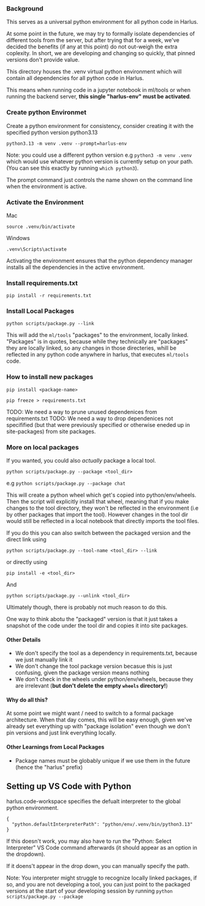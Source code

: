 ### Background

This serves as a universal python environment for all python code in Harlus.

At some point in the future, we may try to formally isolate dependencies of different tools from the server, but after trying that for a week, we've decided the benefits (if any at this point) do not out-weigh the extra coplexity. In short, we are developing and changing so quickly, that pinned versions don't provide value.

This directory houses the .venv virtual python environment which will contain all dependencies for all python code in Harlus.

This means when running code in a jupyter notebook in ml/tools or when running the backend server, **this single "harlus-env" must be activated**.

### Create python Environmet

Create a python environment for consistency, consider creating it with the specified python version python3.13

```
python3.13 -m venv .venv --prompt=harlus-env
```

Note: you could use a different python version e.g `python3 -m venv .venv` which would use whatever python version is currently setup on your path. (You can see this exactly by running `which python3`).

The prompt command just controls the name
shown on the command line when the environment is active.

### Activate the Environment

Mac

```
source .venv/bin/activate
```

Windows

```
.venv\Scripts\activate
```

Activating the environment ensures that the python dependency manager installs all the dependencies in the active environment.

### Install requirements.txt

```
pip install -r requirements.txt
```

### Install Local Packages

```
python scripts/package.py --link
```

This will add the `ml/tools` "packages" to the environment, locally linked. "Packages" is in quotes, because while they technically are "packages" they are locally linked, so any changes in those directeries, whill be reflected in any python code anywhere in harlus, that executes `ml/tools` code.

### How to install new packages

```
pip install <package-name>
```

```
pip freeze > requirements.txt
```

TODO: We need a way to prune unused dependenices from requirements.txt
TODO: We need a way to drop dependenices not specifified (but that were previously specified or otherwise eneded up in site-packages) from site packages.

### More on local packages

If you wanted, you could also _actually_ package a local tool.

```
python scripts/package.py --package <tool_dir>
```

e.g `python scripts/package.py --package chat`

This will create a python wheel which get's copied into python/env/wheels. Then the script will explicitly install that wheel, meaning that if you make changes to the tool directory, they won't be reflected in the environment (i.e by other packages that import the tool). However changes in the tool dir would still be reflected in a local notebook that directly imports the tool files.

If you do this you can also switch between the packaged version and the direct link using

```
python scripts/package.py --tool-name <tool_dir> --link 
```

or directly using

```
pip install -e <tool_dir>
```


And

```
python scripts/package.py --unlink <tool_dir>
```

Ultimately though, there is probably not much reason to do this.

One way to think abotu the "packaged" version is that it just takes a snapshot of the code under the tool dir and copies it into site packages.

#### Other Details

- We don't specify the tool as a dependency in requirements.txt, because we just manually link it
- We don't change the tool package version becasue this is just confusing, given the package version means nothing
- We don't check in the wheels under python/env/wheels, because they are irrelevant (**but don't delete the empty `wheels` directory!**)

#### Why do all this?

At some point we might want / need to switch to a formal package architecture. When that day comes, this will be easy enough, given we've already set everything up with "package isolation" even though we don't pin versions and just link everything locally.

#### Other Learnings from Local Packages

- Package names must be globably unique if we use them in the future (hence the "harlus" prefix)

## Setting up VS Code with Python

harlus.code-workspace specifies the defualt interpreter to the global python environment.

```
{
  "python.defaultInterpreterPath": "python/env/.venv/bin/python3.13"
}
```

If this doesn't work, you may also have to run the "Python: Select Interpreter" VS Code command afterwards (it should appear as an option in the dropdown).

If it doens't appear in the drop down, you can manually specify the path.

Note: You interpreter might struggle to recognize locally linked packages, if so, and you are not developing a tool, you can just point to the packaged versions at the start of your developing session by running `python scripts/package.py --package`
